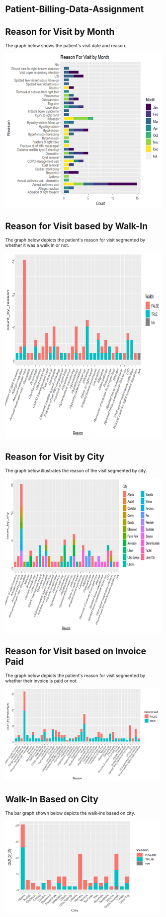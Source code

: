 # Patient-Billing-Data-Assignment
# Reason for Visit by Month 
<p> The graph below shows the patient's visit date and reason. </p>
<img src="Images/Reason For Visit by Month.png", height = 500, width = 700>

# Reason for Visit based by Walk-In
<p> The graph below depicts the patient's reason for visit segmented by whether it was a walk in or not. </p>
<img src="Images/Reason Based on Walk-In.png", height = 600, width = 1000>

# Reason for Visit by City
<p> The graph below illustrates the reason of the visit segmented by city. </p>
<img src="Images/Reason for Visit based on City.png", height = 500, width = 700>

# Reason for Visit based on Invoice Paid
<p> The graph below depicts the patient's reason for visit segmented by whether their invoice is paid or not. </p>
<img src="Images/Reason for Visit based on Invoice Paid.png", height = 300, width = 500>

# Walk-In Based on City
<p> The bar graph shown below depicts the walk-ins based on city.</p>
<img src="Images/Walk-In Based on City.png", height = 300, width = 500>
